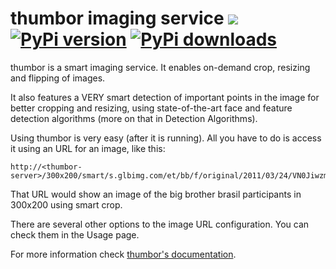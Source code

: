 # thumbor imaging service [<img src="https://secure.travis-ci.org/globocom/thumbor.png?branch=master">](http://travis-ci.org/globocom/thumbor) [![PyPi version](https://pypip.in/v/thumbor/badge.png)](https://crate.io/packages/thumbor/) [![PyPi downloads](https://pypip.in/d/thumbor/badge.png)](https://crate.io/packages/thumbor/)

thumbor is a smart imaging service. It enables on-demand crop, resizing and flipping of images.

It also features a VERY smart detection of important points in the image for better cropping and resizing, using state-of-the-art face and feature detection algorithms (more on that in Detection Algorithms).

Using thumbor is very easy (after it is running). All you have to do is access it using an URL for an image, like this:

```
http://<thumbor-server>/300x200/smart/s.glbimg.com/et/bb/f/original/2011/03/24/VN0JiwzmOw0b0lg.jpg
```

That URL would show an image of the big brother brasil participants in 300x200 using smart crop.

There are several other options to the image URL configuration. You can check them in the Usage page.

For more information check [thumbor's
documentation](https://github.com/globocom/thumbor/wiki "thumbor docs").

